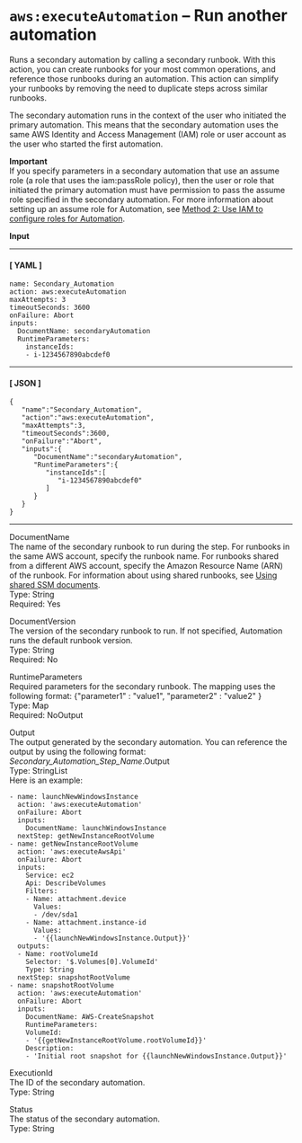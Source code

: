 # `aws:executeAutomation` – Run another automation<a name="automation-action-executeAutomation"></a>

Runs a secondary automation by calling a secondary runbook\. With this action, you can create runbooks for your most common operations, and reference those runbooks during an automation\. This action can simplify your runbooks by removing the need to duplicate steps across similar runbooks\.

The secondary automation runs in the context of the user who initiated the primary automation\. This means that the secondary automation uses the same AWS Identity and Access Management \(IAM\) role or user account as the user who started the first automation\.

**Important**  
If you specify parameters in a secondary automation that use an assume role \(a role that uses the iam:passRole policy\), then the user or role that initiated the primary automation must have permission to pass the assume role specified in the secondary automation\. For more information about setting up an assume role for Automation, see [Method 2: Use IAM to configure roles for Automation](automation-permissions.md)\.

**Input**

------
#### [ YAML ]

```
name: Secondary_Automation
action: aws:executeAutomation
maxAttempts: 3
timeoutSeconds: 3600
onFailure: Abort
inputs:
  DocumentName: secondaryAutomation
  RuntimeParameters:
    instanceIds:
    - i-1234567890abcdef0
```

------
#### [ JSON ]

```
{
   "name":"Secondary_Automation",
   "action":"aws:executeAutomation",
   "maxAttempts":3,
   "timeoutSeconds":3600,
   "onFailure":"Abort",
   "inputs":{
      "DocumentName":"secondaryAutomation",
      "RuntimeParameters":{
         "instanceIds":[
            "i-1234567890abcdef0"
         ]
      }
   }
}
```

------

DocumentName  
The name of the secondary runbook to run during the step\. For runbooks in the same AWS account, specify the runbook name\. For runbooks shared from a different AWS account, specify the Amazon Resource Name \(ARN\) of the runbook\. For information about using shared runbooks, see [Using shared SSM documents](ssm-using-shared.md)\.  
Type: String  
Required: Yes

DocumentVersion  
The version of the secondary runbook to run\. If not specified, Automation runs the default runbook version\.  
Type: String  
Required: No

RuntimeParameters  
Required parameters for the secondary runbook\. The mapping uses the following format: \{"parameter1" : "value1", "parameter2" : "value2" \}  
Type: Map  
Required: NoOutput

Output  
The output generated by the secondary automation\. You can reference the output by using the following format: *Secondary\_Automation\_Step\_Name*\.Output  
Type: StringList  
Here is an example:  

```
- name: launchNewWindowsInstance
  action: 'aws:executeAutomation'
  onFailure: Abort
  inputs:
    DocumentName: launchWindowsInstance
  nextStep: getNewInstanceRootVolume
- name: getNewInstanceRootVolume
  action: 'aws:executeAwsApi'
  onFailure: Abort
  inputs:
    Service: ec2
    Api: DescribeVolumes
    Filters:
    - Name: attachment.device
      Values:
      - /dev/sda1
    - Name: attachment.instance-id
      Values:
      - '{{launchNewWindowsInstance.Output}}'
  outputs:
  - Name: rootVolumeId
    Selector: '$.Volumes[0].VolumeId'
    Type: String
  nextStep: snapshotRootVolume
- name: snapshotRootVolume
  action: 'aws:executeAutomation'
  onFailure: Abort
  inputs:
    DocumentName: AWS-CreateSnapshot
    RuntimeParameters:
    VolumeId:
    - '{{getNewInstanceRootVolume.rootVolumeId}}'
    Description:
    - 'Initial root snapshot for {{launchNewWindowsInstance.Output}}'
```

ExecutionId  
The ID of the secondary automation\.  
Type: String

Status  
The status of the secondary automation\.  
Type: String